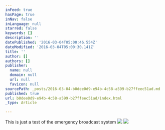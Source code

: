 ```yaml
---
inFeed: true
hasPage: true
inNav: false
inLanguage: null
starred: false
keywords: []
description: ''
datePublished: '2016-03-04T05:00:46.554Z'
dateModified: '2016-03-04T05:00:30.141Z'
title: ''
author: []
authors: []
publisher:
  name: null
  domain: null
  url: null
  favicon: null
sourcePath: _posts/2016-03-04-b0dee0d9-e94b-4c58-a599-b27ffeec51ad.md
published: true
url: b0dee0d9-e94b-4c58-a599-b27ffeec51ad/index.html
_type: Article

---
```

This is just a test of the emergency broadcast system
![](https://the-grid-user-content.s3-us-west-2.amazonaws.com/9451ae89-79ec-42b8-bb77-9caf280558b8.jpg)
![](https://the-grid-user-content.s3-us-west-2.amazonaws.com/83b6b387-4825-4ce5-8c76-00ba04ce6394.jpg)